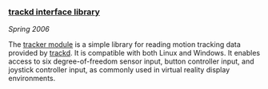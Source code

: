 ### [trackd interface library][tracker]

*Spring 2006*

The [tracker module][tracker] is a simple library for reading motion tracking data provided by [trackd][]. It is compatible with both Linux and Windows. It enables access to six degree-of-freedom sensor input, button controller input, and joystick controller input, as commonly used in virtual reality display environments.

[tracker]: tracker/tracker.html
[trackd]:  http://www.mechdyne.com/trackd.aspx
